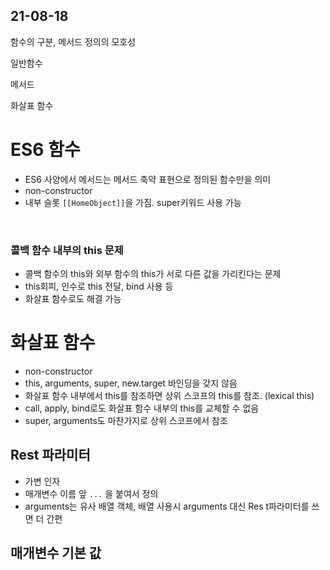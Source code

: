
## 21-08-18

함수의 구분, 메서드 정의의 모호성

일반함수

메서드

화살표 함수

# ES6 함수
- ES6 사양에서 메서드는 메서드 축약 표현으로 정의된 함수만을 의미
- non-constructor
- 내부 슬롯 `[[HomeObject]]`을 가짐. super키워드 사용 가능 

<br>

### 콜백 함수 내부의 this 문제
- 콜백 함수의 this와 외부 함수의 this가 서로 다른 값을 가리킨다는 문제
- this회피, 인수로 this 전달, bind 사용 등
- 화살표 함수로도 해결 가능

# 화살표 함수

- non-constructor
- this, arguments, super, new.target 바인딩을 갖지 않음
- 화살표 함수 내부에서 this를 참조하면 상위 스코프의 this를 참조. (lexical this)
- call, apply, bind로도 화살표 함수 내부의 this를 교체할 수 없음
- super, arguments도 마찬가지로 상위 스코프에서 참조

## Rest 파라미터
- 가변 인자
- 매개변수 이름 앞 `...` 을 붙여서 정의
- arguments는 유사 배열 객체, 배열 사용시 arguments 대신 Res t파라미터를 쓰면 더 간편

## 매개변수 기본 값